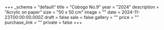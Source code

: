 +++
_schema = "default"
title = "Cobogo No.9"
year = "2024"
description = "Acrylic on paper"
size = "50 x 50 cm"
image = ""
date = 2024-11-23T00:00:00.000Z
draft = false
sale = false
gallery = ""
price = ""
purchase_link = ""
private = false
+++
